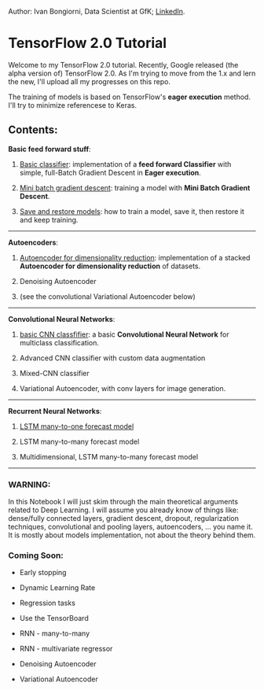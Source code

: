 Author: Ivan Bongiorni, Data Scientist at GfK; [LinkedIn](https://www.linkedin.com/in/ivan-bongiorni-b8a583164/).

# TensorFlow 2.0 Tutorial



Welcome to my TensorFlow 2.0 tutorial.
Recently, Google released (the alpha version of) TensorFlow 2.0. As I'm trying to move from the 1.x and lern the new, I'll upload all my progresses on this repo.

The training of models is based on TensorFlow's **eager execution** method. I'll try to minimize referencese to Keras.


## Contents:

**Basic feed forward stuff**:

1. [Basic classifier](https://github.com/IvanBongiorni/TensorFlow2.0_Tutorial/blob/master/TensorFlow2.0__00.01_basic_Classifier.ipynb):  implementation of a **feed forward Classifier** with simple, full-Batch Gradient Descent in **Eager execution**.

2. [Mini batch gradient descent](https://github.com/IvanBongiorni/TensorFlow2.0_Tutorial/blob/master/TensorFlow2.0__00.02_MiniBatch_Gradient_Descent.ipynb):  training a model with **Mini Batch Gradient Descent**.

3. [Save and restore models](https://github.com/IvanBongiorni/TensorFlow2.0_Tutorial/blob/master/TensorFlow2.0__00.03_Save_and_Restore_models.ipynb):  how to train a model, save it, then restore it and keep training.

---

**Autoencoders**:

1. [Autoencoder for dimensionality reduction](https://github.com/IvanBongiorni/TensorFlow2.0_Tutorial/blob/master/TensorFlow2.0__02.01_Autoencoder_for_Dimensionality_Reduction.ipynb):  implementation of a stacked **Autoencoder for dimensionality reduction** of datasets.

2. Denoising Autoencoder

3. (see the convolutional Variational Autoencoder below)

---

**Convolutional Neural Networks**:

1. [basic CNN classfifier](https://github.com/IvanBongiorni/TensorFlow2.0_Tutorial/blob/master/TensorFlow2.0__03.01_Convolutional_Neural_Network.ipynb): a basic **Convolutional Neural Network** for multiclass classification.

2. Advanced CNN classifier with custom data augmentation

3. Mixed-CNN classifier

4. Variational Autoencoder, with conv layers for image generation.

---

**Recurrent Neural Networks**:

1. [LSTM many-to-one forecast model](https://github.com/IvanBongiorni/TensorFlow2.0_Tutorial/blob/master/TensorFlow2.0__04.01_RNN_many2one.ipynb)

2. LSTM many-to-many forecast model

3. Multidimensional, LSTM many-to-many forecast model

---

### WARNING:
In this Notebook I will just skim through the main theoretical arguments related to Deep Learning. I will assume you already know of things like: dense/fully connected layers, gradient descent, dropout, regularization techniques, convolutional and pooling layers, autoencoders, ... you name it. It is mostly about models implementation, not about the theory behind them.



### Coming Soon:

- Early stopping
- Dynamic Learning Rate
- Regression tasks
- Use the TensorBoard

- RNN - many-to-many
- RNN - multivariate regressor

- Denoising Autoencoder
- Variational Autoencoder

